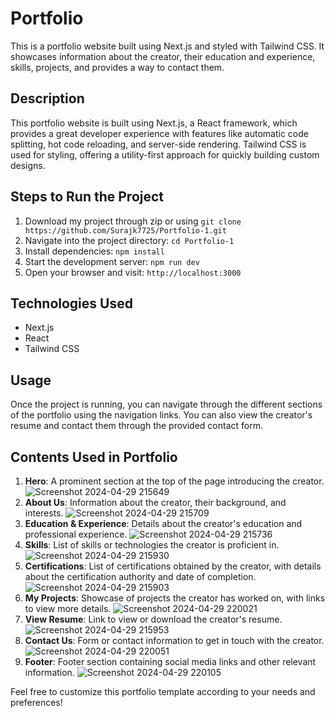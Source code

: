 # Portfolio

This is a portfolio website built using Next.js and styled with Tailwind CSS. It showcases information about the creator, their education and experience, skills, projects, and provides a way to contact them.

## Description

This portfolio website is built using Next.js, a React framework, which provides a great developer experience with features like automatic code splitting, hot code reloading, and server-side rendering. Tailwind CSS is used for styling, offering a utility-first approach for quickly building custom designs.

## Steps to Run the Project

1. Download my project through zip or using `git clone https://github.com/Surajk7725/Portfolio-1.git` 
2. Navigate into the project directory: `cd Portfolio-1`
3. Install dependencies: `npm install`
4. Start the development server: `npm run dev`
5. Open your browser and visit: `http://localhost:3000`

## Technologies Used

- Next.js
- React
- Tailwind CSS

## Usage

Once the project is running, you can navigate through the different sections of the portfolio using the navigation links. You can also view the creator's resume and contact them through the provided contact form.

## Contents Used in Portfolio

1. **Hero**: A prominent section at the top of the page introducing the creator.
![Screenshot 2024-04-29 215649](https://github.com/Surajk7725/Portfolio-1/assets/114910241/6d3215de-0876-4702-a44a-bf8a687ccc85)
2. **About Us**: Information about the creator, their background, and interests.
 ![Screenshot 2024-04-29 215709](https://github.com/Surajk7725/Portfolio-1/assets/114910241/3716507b-0851-4a26-b437-8183170b6503)
3. **Education & Experience**: Details about the creator's education and professional experience.
  ![Screenshot 2024-04-29 215736](https://github.com/Surajk7725/Portfolio-1/assets/114910241/88ec1844-b5a4-46e3-b04d-17bff1628b6d)
4. **Skills**: List of skills or technologies the creator is proficient in.
  ![Screenshot 2024-04-29 215930](https://github.com/Surajk7725/Portfolio-1/assets/114910241/d09e7b2a-3d9f-4b70-93c7-7b58dd669788)
5.  **Certifications**: List of certifications obtained by the creator, with details about the certification authority and date of completion.
   ![Screenshot 2024-04-29 215903](https://github.com/Surajk7725/Portfolio-1/assets/114910241/3bf6cce7-7531-4109-a654-7d3116e34bf1)
6. **My Projects**: Showcase of projects the creator has worked on, with links to view more details.
   ![Screenshot 2024-04-29 220021](https://github.com/Surajk7725/Portfolio-1/assets/114910241/37c4da31-771c-41f8-b4fd-2c0c46fa949c)
7. **View Resume**: Link to view or download the creator's resume.
   ![Screenshot 2024-04-29 215953](https://github.com/Surajk7725/Portfolio-1/assets/114910241/8c94e403-f4a5-4283-8aaf-dcac20e24c72)
8. **Contact Us**: Form or contact information to get in touch with the creator.
   ![Screenshot 2024-04-29 220051](https://github.com/Surajk7725/Portfolio-1/assets/114910241/6742d9ab-d0c1-498c-a403-6be582f1d78c)
9. **Footer**: Footer section containing social media links and other relevant information.
![Screenshot 2024-04-29 220105](https://github.com/Surajk7725/Portfolio-1/assets/114910241/8eef828f-46b4-4339-9bbe-8b901263f946)

Feel free to customize this portfolio template according to your needs and preferences!
